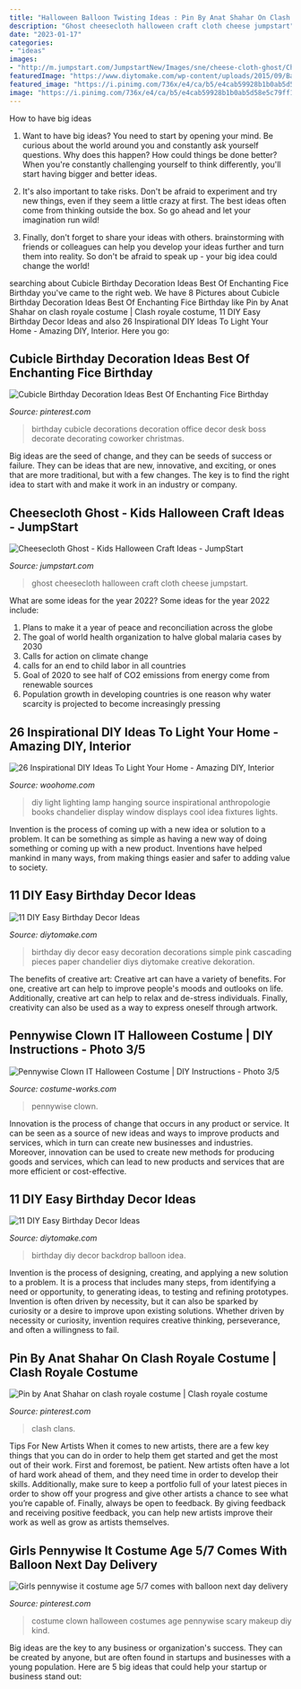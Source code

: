 ```yaml
---
title: "Halloween Balloon Twisting Ideas : Pin By Anat Shahar On Clash Royale Costume"
description: "Ghost cheesecloth halloween craft cloth cheese jumpstart"
date: "2023-01-17"
categories:
- "ideas"
images:
- "http://m.jumpstart.com/JumpstartNew/Images/sne/cheese-cloth-ghost/Cheesecloth-Ghost-6.jpg"
featuredImage: "https://www.diytomake.com/wp-content/uploads/2015/09/Balloon-Backdrop.jpg"
featured_image: "https://i.pinimg.com/736x/e4/ca/b5/e4cab59928b1b0ab5d58e5c79ff18281.jpg"
image: "https://i.pinimg.com/736x/e4/ca/b5/e4cab59928b1b0ab5d58e5c79ff18281.jpg"
---
```



How to have big ideas
1. Want to have big ideas? You need to start by opening your mind. Be curious about the world around you and constantly ask yourself questions. Why does this happen? How could things be done better? When you're constantly challenging yourself to think differently, you'll start having bigger and better ideas.
2. It's also important to take risks. Don't be afraid to experiment and try new things, even if they seem a little crazy at first. The best ideas often come from thinking outside the box. So go ahead and let your imagination run wild!

3. Finally, don't forget to share your ideas with others. brainstorming with friends or colleagues can help you develop your ideas further and turn them into reality. So don't be afraid to speak up - your big idea could change the world!

	

		
searching about Cubicle Birthday Decoration Ideas Best Of Enchanting Fice Birthday you've came to the right web. We have 8 Pictures about Cubicle Birthday Decoration Ideas Best Of Enchanting Fice Birthday like Pin by Anat Shahar on clash royale costume | Clash royale costume, 11 DIY Easy Birthday Decor Ideas and also 26 Inspirational DIY Ideas To Light Your Home - Amazing DIY, Interior. Here you go:
		
    
## Cubicle Birthday Decoration Ideas Best Of Enchanting Fice Birthday

<img loading=lazy src="https://i.pinimg.com/736x/60/63/3a/60633a8d1685ce091ed8c4c015bc30be.jpg" onerror="this.onerror=null;this.src='https://tse1.mm.bing.net/th?id=OIP.zKdgtmB4Q7cm4wz9AMyhXgHaJ3&amp;pid=15.1';" alt="Cubicle Birthday Decoration Ideas Best Of Enchanting Fice Birthday">

_Source: pinterest.com_

>birthday cubicle decorations decoration office decor desk boss decorate decorating coworker christmas. 

	

Big ideas are the seed of change, and they can be seeds of success or failure. They can be ideas that are new, innovative, and exciting, or ones that are more traditional, but with a few changes. The key is to find the right idea to start with and make it work in an industry or company.

    
## Cheesecloth Ghost - Kids Halloween Craft Ideas - JumpStart

<img loading=lazy src="http://m.jumpstart.com/JumpstartNew/Images/sne/cheese-cloth-ghost/Cheesecloth-Ghost-6.jpg" onerror="this.onerror=null;this.src='https://tse4.mm.bing.net/th?id=OIP.p-nIxFGF7o4AT5M6bFJBngHaLl&amp;pid=15.1';" alt="Cheesecloth Ghost - Kids Halloween Craft Ideas - JumpStart">

_Source: jumpstart.com_

>ghost cheesecloth halloween craft cloth cheese jumpstart. 

	

What are some ideas for the year 2022?
Some ideas for the year 2022 include:
1. Plans to make it a year of peace and reconciliation across the globe 
2. The goal of world health organization to halve global malaria cases by 2030 
3. Calls for action on climate change 
4. calls for an end to child labor in all countries 
5. Goal of 2020 to see half of CO2 emissions from energy come from renewable sources 
6. Population growth in developing countries is one reason why water scarcity is projected to become increasingly pressing 

    
## 26 Inspirational DIY Ideas To Light Your Home - Amazing DIY, Interior

<img loading=lazy src="http://www.woohome.com/wp-content/uploads/2013/09/DIY-Lighting-Ideas-14-1.jpg" onerror="this.onerror=null;this.src='https://tse4.mm.bing.net/th?id=OIP.JHSkC6Wjy1k9ANLas85HzQHaJ4&amp;pid=15.1';" alt="26 Inspirational DIY Ideas To Light Your Home - Amazing DIY, Interior">

_Source: woohome.com_

>diy light lighting lamp hanging source inspirational anthropologie books chandelier display window displays cool idea fixtures lights. 

	

Invention is the process of coming up with a new idea or solution to a problem. It can be something as simple as having a new way of doing something or coming up with a new product. Inventions have helped mankind in many ways, from making things easier and safer to adding value to society.

    
## 11 DIY Easy Birthday Decor Ideas

<img loading=lazy src="https://www.diytomake.com/wp-content/uploads/2015/09/Cascading-Pink.jpg" onerror="this.onerror=null;this.src='https://tse1.mm.bing.net/th?id=OIP.ShIUAfxBwrBFdZP1GoBLVwHaLH&amp;pid=15.1';" alt="11 DIY Easy Birthday Decor Ideas">

_Source: diytomake.com_

>birthday diy decor easy decoration decorations simple pink cascading pieces paper chandelier diys diytomake creative dekoration. 

	

The benefits of creative art:
Creative art can have a variety of benefits. For one, creative art can help to improve people's moods and outlooks on life. Additionally, creative art can help to relax and de-stress individuals. Finally, creativity can also be used as a way to express oneself through artwork.

    
## Pennywise Clown IT Halloween Costume | DIY Instructions - Photo 3/5

<img loading=lazy src="https://photos.costume-works.com/full/pennywise_clown_it1.jpg" onerror="this.onerror=null;this.src='https://tse3.mm.bing.net/th?id=OIP.qKNa57xqqkomp6vE5dHRHAHaNL&amp;pid=15.1';" alt="Pennywise Clown IT Halloween Costume | DIY Instructions - Photo 3/5">

_Source: costume-works.com_

>pennywise clown. 

	

Innovation is the process of change that occurs in any product or service. It can be seen as a source of new ideas and ways to improve products and services, which in turn can create new businesses and industries. Moreover, innovation can be used to create new methods for producing goods and services, which can lead to new products and services that are more efficient or cost-effective.

    
## 11 DIY Easy Birthday Decor Ideas

<img loading=lazy src="https://www.diytomake.com/wp-content/uploads/2015/09/Balloon-Backdrop.jpg" onerror="this.onerror=null;this.src='https://tse3.mm.bing.net/th?id=OIP.u5AuI67T4jUQiM7RnwxrFQHaKw&amp;pid=15.1';" alt="11 DIY Easy Birthday Decor Ideas">

_Source: diytomake.com_

>birthday diy decor backdrop balloon idea. 

	

Invention is the process of designing, creating, and applying a new solution to a problem. It is a process that includes many steps, from identifying a need or opportunity, to generating ideas, to testing and refining prototypes. Invention is often driven by necessity, but it can also be sparked by curiosity or a desire to improve upon existing solutions. Whether driven by necessity or curiosity, invention requires creative thinking, perseverance, and often a willingness to fail.

    
## Pin By Anat Shahar On Clash Royale Costume | Clash Royale Costume

<img loading=lazy src="https://i.pinimg.com/736x/67/e9/49/67e949f246e06bb013636c877adc9ab7--clash-royale.jpg" onerror="this.onerror=null;this.src='https://tse1.mm.bing.net/th?id=OIP.8QJL1UAZHwf3nrVDTHaV2gHaJ3&amp;pid=15.1';" alt="Pin by Anat Shahar on clash royale costume | Clash royale costume">

_Source: pinterest.com_

>clash clans. 

	

Tips For New Artists
When it comes to new artists, there are a few key things that you can do in order to help them get started and get the most out of their work. First and foremost, be patient. New artists often have a lot of hard work ahead of them, and they need time in order to develop their skills. Additionally, make sure to keep a portfolio full of your latest pieces in order to show off your progress and give other artists a chance to see what you’re capable of. Finally, always be open to feedback. By giving feedback and receiving positive feedback, you can help new artists improve their work as well as grow as artists themselves.

    
## Girls Pennywise It Costume Age 5/7 Comes With Balloon Next Day Delivery

<img loading=lazy src="https://i.pinimg.com/736x/e4/ca/b5/e4cab59928b1b0ab5d58e5c79ff18281.jpg" onerror="this.onerror=null;this.src='https://tse4.mm.bing.net/th?id=OIP.zzW2zkIBdTMGIpIS1AYmsQHaJ6&amp;pid=15.1';" alt="Girls pennywise it costume age 5/7 comes with balloon next day delivery">

_Source: pinterest.com_

>costume clown halloween costumes age pennywise scary makeup diy kind. 

	

Big ideas are the key to any business or organization's success. They can be created by anyone, but are often found in startups and businesses with a young population. Here are 5 big ideas that could help your startup or business stand out: 


